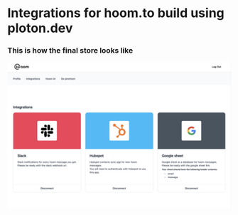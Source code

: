 # Integrations for hoom.to build using ploton.dev

### This is how the final store looks like

![Integrations store](https://github.com/hiteshjoshi/hoom_integrations/blob/main/integration_store.png?raw=true)